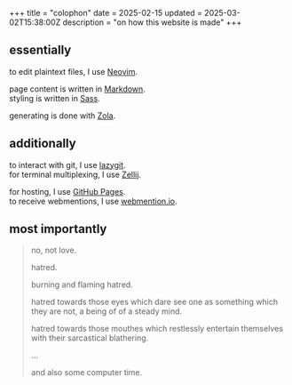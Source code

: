 +++
title = "colophon"
date = 2025-02-15
updated = 2025-03-02T15:38:00Z
description = "on how this website is made"
+++

## essentially

to edit plaintext files, I use [Neovim](https://neovim.io).

page content is written in [Markdown](https://commonmark.org). \
styling is written in [Sass](https://sass-lang.com).

generating is done with [Zola](https://www.getzola.org).

## additionally

to interact with git, I use [lazygit](https://github.com/jesseduffield/lazygit). \
for terminal multiplexing, I use [Zellij](https://zellij.dev).

for hosting, I use [GitHub Pages](https://pages.github.com). \
to receive webmentions, I use [webmention.io](https://webmention.io).

## most importantly

> no, not love.
>
> hatred.
>
> burning and flaming hatred.
>
> hatred towards those eyes which dare see one as something which they are not, a being of of a steady mind.
>
> hatred towards those mouthes which restlessly entertain themselves with their sarcastical blathering.
>
> …
>
> and also some computer time.
